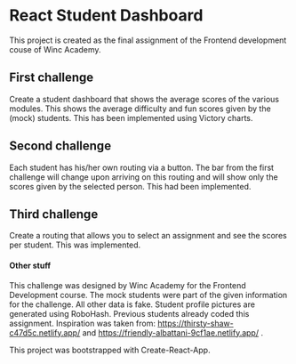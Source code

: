 # React Student Dashboard

This project is created as the final assignment of the Frontend development couse of Winc Academy. 

## First challenge
Create a student dashboard that shows the average scores of the various modules. This shows the average difficulty and fun scores given by the (mock) students. This has been implemented using Victory charts.

## Second challenge
Each student has his/her own routing via a button. The bar from the first challenge will change upon arriving on this routing and will show only the scores given by the selected person. This had been implemented.

## Third challenge
Create a routing that allows you to select an assignment and see the scores per student. This was implemented.


#### Other stuff
This challenge was designed by Winc Academy for the Frontend Development course.
The mock students were part of the given information for the challenge. All other data is fake.
Student profile pictures are generated using RoboHash.
Previous students already coded this assignment. Inspiration was taken from: https://thirsty-shaw-c47d5c.netlify.app/ and https://friendly-albattani-9cf1ae.netlify.app/ .

This project was bootstrapped with Create-React-App.